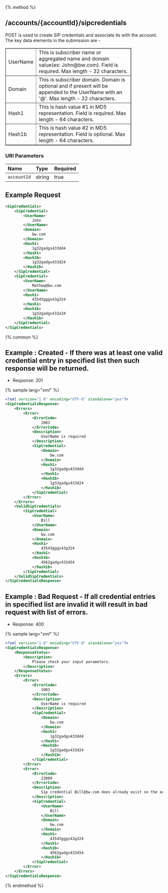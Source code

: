 {% method %}
## /accounts/{accountId}/sipcredentials

POST is used to create SIP credentials and associate its with the account.
The key data elements in the submission are -
 <table style="text-align: left; width: 80%;"
 border="1" cellpadding="2" cellspacing="2">
  <tbody>
    <tr>
      <td>UserName</td>
      <td>This is subscriber name or aggregated name and domain value(ex: John@bw.com). Field is required. Max length - 32 characters.</td>
    </tr>
    <tr>
      <td>Domain</td>
      <td>This is subscriber domain. Domain is optional and if present will be appended to the UserName with an '@'. Max length - 32 characters.</td>
    </tr>
    <tr>
      <td>Hash1</td>
      <td>This is hash value #1 in MD5 representation. Field is required. Max length - 64 characters.</td>
    </tr>
    <tr>
      <td>Hash1b</td>
      <td>This is hash value #2 in MD5 representation. Field is optional. Max length - 64 characters.</td>
    </tr>
  </tbody>
</table>



### URI Parameters
| Name | Type | Required |
|:-----|:-----|:---------|
| `accountId` | string | true |





## Example Request
```xml
<SipCredentials>
    <SipCredential>
        <UserName>
            John
        </UserName>
        <Domain>
            bw.com
        </Domain>
        <Hash1>
            1g32gadgs433dd4
        </Hash1>
        <Hash1b>
            1g32gadgs433d24
        </Hash1b>
    </SipCredential>
    <SipCredential>
        <UserName>
            Mathew@bw.com
        </UserName>
        <Hash1>
            43543gggs43g324
        </Hash1>
        <Hash1b>
            1g32gadgs433a34
        </Hash1b>
    </SipCredential>
</SipCredentials>
```


{% common %}


## Example : Created - If there was at least one valid credential entry in specified list then such response will be returned.


* Response: 201

{% sample lang="xml" %}

```xml
<?xml version="1.0" encoding="UTF-8" standalone="yes"?>
<SipCredentialsResponse>
    <Errors>
        <Error>
            <ErrorCode>
                1003
            </ErrorCode>
            <Description>
                UserName is required
            </Description>
            <SipCredential>
                <Domain>
                    bw.com
                </Domain>
                <Hash1>
                    1g32gadgs433dd4
                </Hash1>
                <Hash1b>
                    1g32gadgs433d24
                </Hash1b>
            </SipCredential>
        </Error>
    </Errors>
    <ValidSipCredentials>
        <SipCredential>
            <UserName>
                Bill
            </UserName>
            <Domain>
                bw.com
            </Domain>
            <Hash1>
                43543gggs43g324
            </Hash1>
            <Hash1b>
                4562gadgs433454
            </Hash1b>
        </SipCredential>
    </ValidSipCredentials>
</SipCredentialsResponse>
```

## Example : Bad Request - If all credential entries in specified list are invalid it will result in bad request with list of errors.


* Response: 400

{% sample lang="xml" %}

```xml
<?xml version="1.0" encoding="UTF-8" standalone="yes"?>
<SipCredentialsResponse>
    <ResponseStatus>
        <Description>
            Please check your input parameters.
        </Description>
    </ResponseStatus>
    <Errors>
        <Error>
            <ErrorCode>
                1003
            </ErrorCode>
            <Description>
                UserName is required
            </Description>
            <SipCredential>
                <Domain>
                    bw.com
                </Domain>
                <Hash1>
                    1g32gadgs433dd4
                </Hash1>
                <Hash1b>
                    1g32gadgs433d24
                </Hash1b>
            </SipCredential>
        </Error>
        <Error>
            <ErrorCode>
                23009
            </ErrorCode>
            <Description>
                Sip credential Bill@bw.com does already exist on the account with ID = 41
            </Description>
            <SipCredential>
                <UserName>
                    Bill
                </UserName>
                <Domain>
                    bw.com
                </Domain>
                <Hash1>
                    43543gggs43g324
                </Hash1>
                <Hash1b>
                    4562gadgs433454
                </Hash1b>
            </SipCredential>
        </Error>
    </Errors>
</SipCredentialsResponse>
```


{% endmethod %}